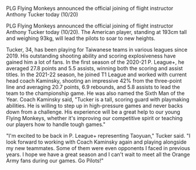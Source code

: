 # 
PLG Flying Monkeys announced the official joining of flight instructor Anthony Tucker today (10/20) 
 
PLG Flying Monkeys announced the official joining of flight instructor Anthony Tucker today (10/20). The American player, standing at 193cm tall and weighing 93kg, will lead the pilots to soar to new heights.

Tucker, 34, has been playing for Taiwanese teams in various leagues since 2019. His outstanding shooting ability and scoring explosiveness have gained him a lot of fans. In the first season of the 2020-21 P. League+, he averaged 27.8 points and 5.5 assists, winning both the scoring and assist titles. In the 2021-22 season, he joined T1 League and worked with current head coach Kaminsky, shooting an impressive 42% from the three-point line and averaging 20.7 points, 6.9 rebounds, and 5.8 assists to lead the team to the championship game. He was also named the Sixth Man of the Year. Coach Kaminsky said, "Tucker is a tall, scoring guard with playmaking abilities. He is willing to step up in high-pressure games and never backs down from a challenge. His experience will be a great help to our young Flying Monkeys, whether it's improving our competitive spirit or teaching our players how to handle tough games."

"I'm excited to be back in P. League+ representing Taoyuan," Tucker said. "I look forward to working with Coach Kaminsky again and playing alongside my new teammates. Some of them were even opponents I faced in previous years. I hope we have a great season and I can't wait to meet all the Orange Army fans during our games. Go Pilots!"